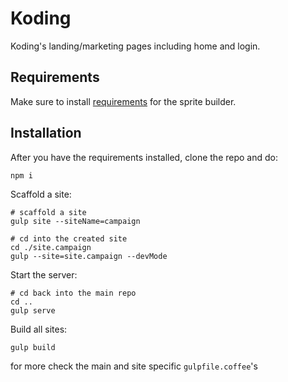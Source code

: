 Koding
======

Koding's landing/marketing pages including home and login.

Requirements
------------
Make sure to install [requirements](https://github.com/Ensighten/spritesmith#requirements) for the sprite builder.

Installation
------------

After you have the requirements installed, clone the repo and do:

```
npm i
```

Scaffold a site:

```
# scaffold a site
gulp site --siteName=campaign

# cd into the created site
cd ./site.campaign
gulp --site=site.campaign --devMode
```

Start the server:

```
# cd back into the main repo
cd ..
gulp serve
```

Build all sites:

```
gulp build
```

for more check the main and site specific `gulpfile.coffee`'s
